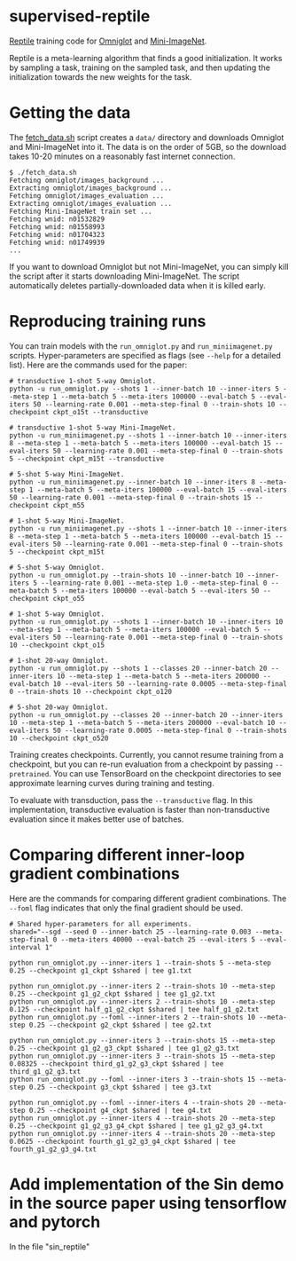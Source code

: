 # supervised-reptile

[Reptile](https://arxiv.org/abs/1803.02999) training code for [Omniglot](https://github.com/brendenlake/omniglot) and [Mini-ImageNet](https://openreview.net/pdf?id=rJY0-Kcll).

Reptile is a meta-learning algorithm that finds a good initialization. It works by sampling a task, training on the sampled task, and then updating the initialization towards the new weights for the task.

# Getting the data

The [fetch_data.sh](fetch_data.sh) script creates a `data/` directory and downloads Omniglot and Mini-ImageNet into it. The data is on the order of 5GB, so the download takes 10-20 minutes on a reasonably fast internet connection.

```
$ ./fetch_data.sh
Fetching omniglot/images_background ...
Extracting omniglot/images_background ...
Fetching omniglot/images_evaluation ...
Extracting omniglot/images_evaluation ...
Fetching Mini-ImageNet train set ...
Fetching wnid: n01532829
Fetching wnid: n01558993
Fetching wnid: n01704323
Fetching wnid: n01749939
...
```

If you want to download Omniglot but not Mini-ImageNet, you can simply kill the script after it starts downloading Mini-ImageNet. The script automatically deletes partially-downloaded data when it is killed early.

# Reproducing training runs

You can train models with the `run_omniglot.py` and `run_miniimagenet.py` scripts. Hyper-parameters are specified as flags (see `--help` for a detailed list). Here are the commands used for the paper:

```shell
# transductive 1-shot 5-way Omniglot.
python -u run_omniglot.py --shots 1 --inner-batch 10 --inner-iters 5 --meta-step 1 --meta-batch 5 --meta-iters 100000 --eval-batch 5 --eval-iters 50 --learning-rate 0.001 --meta-step-final 0 --train-shots 10 --checkpoint ckpt_o15t --transductive

# transductive 1-shot 5-way Mini-ImageNet.
python -u run_miniimagenet.py --shots 1 --inner-batch 10 --inner-iters 8 --meta-step 1 --meta-batch 5 --meta-iters 100000 --eval-batch 15 --eval-iters 50 --learning-rate 0.001 --meta-step-final 0 --train-shots 5 --checkpoint ckpt_m15t --transductive

# 5-shot 5-way Mini-ImageNet.
python -u run_miniimagenet.py --inner-batch 10 --inner-iters 8 --meta-step 1 --meta-batch 5 --meta-iters 100000 --eval-batch 15 --eval-iters 50 --learning-rate 0.001 --meta-step-final 0 --train-shots 15 --checkpoint ckpt_m55

# 1-shot 5-way Mini-ImageNet.
python -u run_miniimagenet.py --shots 1 --inner-batch 10 --inner-iters 8 --meta-step 1 --meta-batch 5 --meta-iters 100000 --eval-batch 15 --eval-iters 50 --learning-rate 0.001 --meta-step-final 0 --train-shots 5 --checkpoint ckpt_m15t

# 5-shot 5-way Omniglot.
python -u run_omniglot.py --train-shots 10 --inner-batch 10 --inner-iters 5 --learning-rate 0.001 --meta-step 1.0 --meta-step-final 0 --meta-batch 5 --meta-iters 100000 --eval-batch 5 --eval-iters 50 --checkpoint ckpt_o55

# 1-shot 5-way Omniglot.
python -u run_omniglot.py --shots 1 --inner-batch 10 --inner-iters 10 --meta-step 1 --meta-batch 5 --meta-iters 100000 --eval-batch 5 --eval-iters 50 --learning-rate 0.001 --meta-step-final 0 --train-shots 10 --checkpoint ckpt_o15

# 1-shot 20-way Omniglot.
python -u run_omniglot.py --shots 1 --classes 20 --inner-batch 20 --inner-iters 10 --meta-step 1 --meta-batch 5 --meta-iters 200000 --eval-batch 10 --eval-iters 50 --learning-rate 0.0005 --meta-step-final 0 --train-shots 10 --checkpoint ckpt_o120

# 5-shot 20-way Omniglot.
python -u run_omniglot.py --classes 20 --inner-batch 20 --inner-iters 10 --meta-step 1 --meta-batch 5 --meta-iters 200000 --eval-batch 10 --eval-iters 50 --learning-rate 0.0005 --meta-step-final 0 --train-shots 10 --checkpoint ckpt_o520
```

Training creates checkpoints. Currently, you cannot resume training from a checkpoint, but you can re-run evaluation from a checkpoint by passing `--pretrained`. You can use TensorBoard on the checkpoint directories to see approximate learning curves during training and testing.

To evaluate with transduction, pass the `--transductive` flag. In this implementation, transductive evaluation is faster than non-transductive evaluation since it makes better use of batches.

# Comparing different inner-loop gradient combinations

Here are the commands for comparing different gradient combinations. The `--foml` flag indicates that only the final gradient should be used.

```shell
# Shared hyper-parameters for all experiments.
shared="--sgd --seed 0 --inner-batch 25 --learning-rate 0.003 --meta-step-final 0 --meta-iters 40000 --eval-batch 25 --eval-iters 5 --eval-interval 1"

python run_omniglot.py --inner-iters 1 --train-shots 5 --meta-step 0.25 --checkpoint g1_ckpt $shared | tee g1.txt

python run_omniglot.py --inner-iters 2 --train-shots 10 --meta-step 0.25 --checkpoint g1_g2_ckpt $shared | tee g1_g2.txt
python run_omniglot.py --inner-iters 2 --train-shots 10 --meta-step 0.125 --checkpoint half_g1_g2_ckpt $shared | tee half_g1_g2.txt
python run_omniglot.py --foml --inner-iters 2 --train-shots 10 --meta-step 0.25 --checkpoint g2_ckpt $shared | tee g2.txt

python run_omniglot.py --inner-iters 3 --train-shots 15 --meta-step 0.25 --checkpoint g1_g2_g3_ckpt $shared | tee g1_g2_g3.txt
python run_omniglot.py --inner-iters 3 --train-shots 15 --meta-step 0.08325 --checkpoint third_g1_g2_g3_ckpt $shared | tee third_g1_g2_g3.txt
python run_omniglot.py --foml --inner-iters 3 --train-shots 15 --meta-step 0.25 --checkpoint g3_ckpt $shared | tee g3.txt

python run_omniglot.py --foml --inner-iters 4 --train-shots 20 --meta-step 0.25 --checkpoint g4_ckpt $shared | tee g4.txt
python run_omniglot.py --inner-iters 4 --train-shots 20 --meta-step 0.25 --checkpoint g1_g2_g3_g4_ckpt $shared | tee g1_g2_g3_g4.txt
python run_omniglot.py --inner-iters 4 --train-shots 20 --meta-step 0.0625 --checkpoint fourth_g1_g2_g3_g4_ckpt $shared | tee fourth_g1_g2_g3_g4.txt

```
# Add implementation of the Sin demo in the source paper using tensorflow and pytorch

In the file "sin_reptile"
